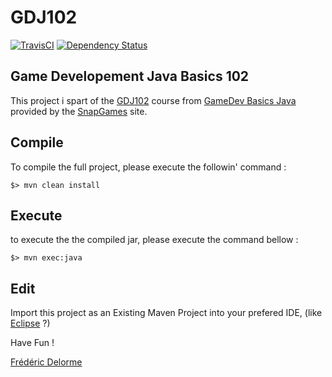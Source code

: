 # GDJ102

[![TravisCI](https://travis-ci.org/SnapGames/GDJ102.svg?branch=develop)](https://travis-ci.org/SnapGames/GDJ102 "open the TravisCI compilation trend") [![Dependency Status](https://www.versioneye.com/user/projects/59b85cc60fb24f004e1a65ab/badge.svg?style=flat-square)](https://www.versioneye.com/user/projects/59b85cc60fb24f004e1a65ab "Go and visit VersionEye")

## Game Developement Java Basics 102

This project i spart of the [GDJ102](https://classroom.google.com/c/NzI2ODQ3NjU2MFpa/t/NzI2Nzg0MjgxNFpa) course from [GameDev Basics
Java](https://classroom.google.com/c/NzI2ODQ3NjU2MFpa "Open the official online course") 
provided by the [SnapGames](http://snapgames.fr) site. 

## Compile

To compile the full project, please execute the followin' command :

    $> mvn clean install


## Execute

to execute the the compiled jar, please execute the command bellow :

    $> mvn exec:java


## Edit

Import this project as an Existing Maven Project into your prefered IDE, 
(like [Eclipse](http://www.eclipse.org/downloads "open the eclipse official web download page") ?)


Have Fun !

[Frédéric Delorme](mailto:contact@snapgames.fr?subject=gdj102 "send a mail to your tutor")
